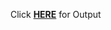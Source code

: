 Click [**HERE**](https://pratik19ap.github.io/Coding_Programs/Coursera%20HTML,%20CSS,%20and%20Javascript%20for%20Web%20Developers/Module5_Solution/index.html) for Output
